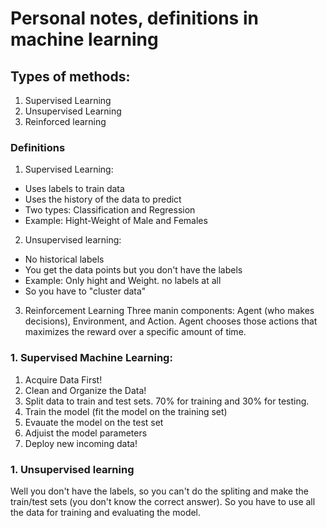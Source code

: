 # Personal notes, definitions in machine learning

## Types of methods:
1. Supervised Learning
2. Unsupervised Learning
3. Reinforced learning

### Definitions
1. Supervised Learning:
* Uses labels to train data
* Uses the history of the data to predict
* Two types: Classification and Regression
* Example: Hight-Weight of Male and Females

2. Unsupervised learning:
* No historical labels
* You get the data points but you don't have the labels
* Example: Only hight and Weight. no labels at all
* So you have to "cluster data"

3. Reinforcement Learning
Three manin components: Agent (who makes decisions), Environment, and Action. Agent chooses those actions that maximizes the reward over a specific amount of time.

### 1. Supervised Machine Learning:
1. Acquire Data First!
2. Clean and Organize the Data!
3. Split data to train and test sets. 70% for training and 30% for testing.
4. Train the model (fit the model on the training set)
5. Evauate the model on the test set
6. Adjuist the model parameters
7. Deploy new incoming data!

### 1. Unsupervised learning
Well you don't have the labels, so you can't do the spliting and make the train/test sets (you don't know the correct answer).
So you have to use all the data for training and evaluating the model.




